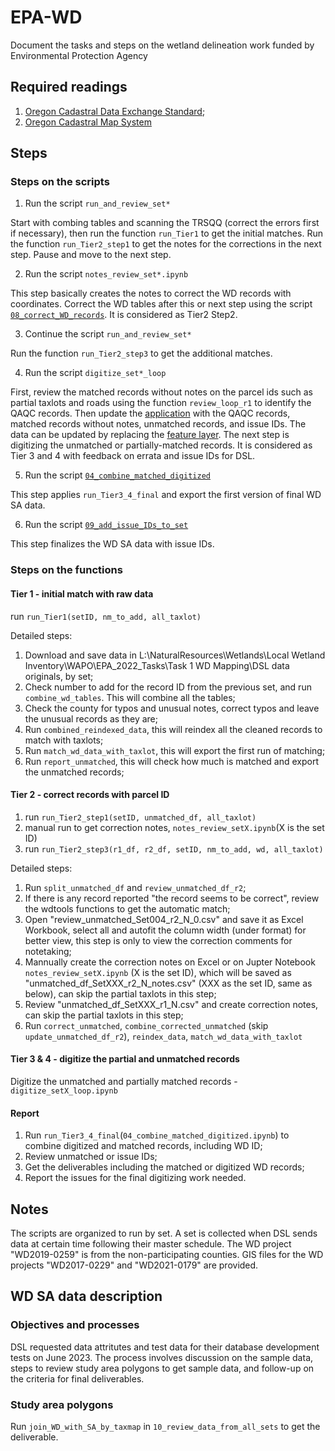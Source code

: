 # EPA-WD
Document the tasks and steps on the wetland delineation work funded by Environmental Protection Agency

## Required readings

1. [Oregon Cadastral Data Exchange Standard](https://www.oregon.gov/geo/standards/Cadastral%20Standard%20v3.2.pdf);
2. [Oregon Cadastral Map System](https://digital.osl.state.or.us/islandora/object/osl%3A981082/datastream/OBJ/view)

## Steps

### Steps on the scripts

1. Run the script `run_and_review_set*`

Start with combing tables and scanning the TRSQQ (correct the errors first if necessary), then run the function `run_Tier1` to get the initial matches. Run the function `run_Tier2_step1` to get the notes for the corrections in the next step. Pause and move to the next step.

2. Run the script `notes_review_set*.ipynb`

This step basically creates the notes to correct the WD records with coordinates. Correct the WD tables after this or next step using the script [`08_correct_WD_records`](https://github.com/dongmeic/EPA-WD/blob/main/08_correct_WD_records.ipynb). It is considered as Tier2 Step2. 

3. Continue the script `run_and_review_set*`

Run the function `run_Tier2_step3` to get the additional matches. 

4. Run the script `digitize_set*_loop`

First, review the matched records without notes on the parcel ids such as partial taxlots and roads using the function `review_loop_r1` to identify the QAQC records. Then update the [application](https://lcog.maps.arcgis.com/apps/instant/charts/index.html?appid=69fe51df1ce544e980e27e5a5a89dd06) with the QAQC records, matched records without notes, unmatched records, and issue IDs. The data can be updated by replacing the [feature layer](https://lcog.maps.arcgis.com/home/item.html?id=2a9bcd28a8e34516b9f91f312864d544). The next step is digitizing the unmatched or partially-matched records. It is considered as Tier 3 and 4 with feedback on errata and issue IDs for DSL.  

5. Run the script [`04_combine_matched_digitized`](https://github.com/dongmeic/EPA-WD/blob/main/04_combine_matched_digitized.ipynb)

This step applies `run_Tier3_4_final` and export the first version of final WD SA data.

6. Run the script [`09_add_issue_IDs_to_set`](https://github.com/dongmeic/EPA-WD/blob/012078acc20779062fbe918a5974ba3c11775ceb/09_add_issue_IDs_to_set.ipynb)

This step finalizes the WD SA data with issue IDs. 

### Steps on the functions
#### Tier 1 - initial match with raw data

run `run_Tier1(setID, nm_to_add, all_taxlot)`

Detailed steps:
1. Download and save data in L:\NaturalResources\Wetlands\Local Wetland Inventory\WAPO\EPA_2022_Tasks\Task 1 WD Mapping\DSL data originals, by set;
2. Check number to add for the record ID from the previous set, and run `combine_wd_tables`. This will combine all the tables;
3. Check the county for typos and unusual notes, correct typos and leave the unusual records as they are;
4. Run `combined_reindexed_data`, this will reindex all the cleaned records to match with taxlots;
5. Run `match_wd_data_with_taxlot`, this will export the first run of matching;
6. Run `report_unmatched`, this will check how much is matched and export the unmatched records;

#### Tier 2 - correct records with parcel ID

1) run `run_Tier2_step1(setID, unmatched_df, all_taxlot)`
2) manual run to get correction notes, `notes_review_setX.ipynb`(X is the set ID)
3) run `run_Tier2_step3(r1_df, r2_df, setID, nm_to_add, wd, all_taxlot)`

Detailed steps:
1. Run `split_unmatched_df` and `review_unmatched_df_r2`;
2. If there is any record reported "the record seems to be correct", review the wdtools functions to get the automatic match;
3. Open "review_unmatched_Set004_r2_N_0.csv" and save it as Excel Workbook, select all and autofit the column width (under format) for better view, this step is only to view the correction comments for notetaking;
4. Mannually create the correction notes on Excel or on Jupter Notebook `notes_review_setX.ipynb` (X is the set ID), which will be saved as "unmatched_df_SetXXX_r2_N_notes.csv" (XXX as the set ID, same as below), can skip the partial taxlots in this step;
5. Review "unmatched_df_SetXXX_r1_N.csv" and create correction notes, can skip the partial taxlots in this step;
6. Run `correct_unmatched`, `combine_corrected_unmatched` (skip `update_unmatched_df_r2`), `reindex_data`, `match_wd_data_with_taxlot`

#### Tier 3 & 4 - digitize the partial and unmatched records

Digitize the unmatched and partially matched records - `digitize_setX_loop.ipynb`

#### Report
1. Run `run_Tier3_4_final`(`04_combine_matched_digitized.ipynb`) to combine digitized and matched records, including WD ID;
2. Review unmatched or issue IDs;
3. Get the deliverables including the matched or digitized WD records;
4. Report the issues for the final digitizing work needed.

## Notes

The scripts are organized to run by set. A set is collected when DSL sends data at certain time following their master schedule. The WD project "WD2019-0259" is from the non-participating counties. GIS files for the WD projects "WD2017-0229" and "WD2021-0179" are provided.

## WD SA data description

### Objectives and processes

DSL requested data attritutes and test data for their database development tests on June 2023. The process involves discussion on the sample data, steps to review study area polygons to get sample data, and follow-up on the criteria for final deliverables.

### Study area polygons

Run `join_WD_with_SA_by_taxmap` in `10_review_data_from_all_sets` to get the deliverable.